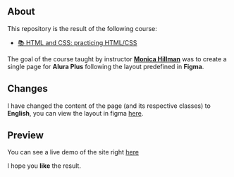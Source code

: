 ## About

This repository is the result of the following course:

- [📚 HTML and CSS: practicing HTML/CSS](https://cursos.alura.com.br/course/html-css-praticando-html-css)

The goal of the course taught by instructor [**Monica Hillman**](https://github.com/MonicaHillman) was to create a single page for **Alura Plus** following the layout predefined in **Figma**.

## Changes

I have changed the content of the page (and its respective classes) to **English**, you can view the layout in figma [here](https://www.figma.com/proto/KTBHOBMij5IB4OXmhIQcgY/Alura-Plus---English).

## Preview

You can see a live demo of the site right [here](https://notmundt.github.io/alura-plus/)

I hope you **like** the result.